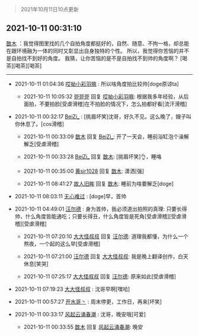 > 2021年10月11日10点更新
<link rel="stylesheet" href="https://cdn.jsdelivr.net/gh/taotie6/sampleJSON@main/css/photo_show.css">
<meta name="referrer" content="no-referrer" />


 ## 2021-10-11 00:31:10 

 [㪚木](https://www.coolapk.com/feed/30603411?shareKey=YmIyZGJjNmI4MGFhNjE2MzFkMjg~) ：我觉得图里找的几个自拍角度都挺好的，自然、随意、不拘一格，却总能在跟环境融为一体的同时又彰显出自身独特的个性。
所以，我觉得你苦恼的并不是自拍找不到好的角度。
我猜，让你苦恼的是不是自拍找不到帅的角度啊？
[喝茶][喝茶][喝茶] 

<div class="album">
</div>

 ------- 

- 2021-10-11 01:04:36 [哎呦小彩羽嘛](uid=2830213) : 所以啥角度拍比较帅[doge原谅ta] 

    - 2021-10-11 10:05:32 [戼戼戼](uid=4044548) 回复 [哎呦小彩羽嘛](uid=2830213): 根据我多年经验，从后面拍，不要拍脸[受虐滑稽]在不拍脸的情况下，怎么拍都好看[流汗滑稽] 

- 2021-10-11 00:32:17 [BeiZi_](uid=2094091) : [挑眉坏笑]沈哥，好久不见。这么晚了，嫂子叫你休息了。[cos滑稽] 

    - 2021-10-11 00:33:09 [㪚木](uid=1081091) 回复 [BeiZi_](uid=2094091): 开了一天会，睡前浴缸泡个澡解解乏[受虐滑稽] 

    - 2021-10-11 00:33:28 [BeiZi_](uid=2094091) 回复 [㪚木](uid=1081091): [挑眉坏笑]👌，睡咯 

    - 2021-10-11 00:35:00 [黄sir1028](uid=905870) 回复 [㪚木](uid=1081091): 潇洒[强] 

    - 2021-10-11 08:41:27 [故人旧眸](uid=5481001) 回复 [㪚木](uid=1081091): 睡前为啥要解乏[doge] 

- 2021-10-11 08:03:11 [无心难过](uid=3681127) : [doge]早，首帅 

- 2021-10-11 04:49:01 [汪尔德](uid=1595236) : 身为首帅，我必须道出拍照的真理: 只要长得帅，什么角度皆能通吃；只要长得丑，什么角度皆是死角[受虐滑稽][受虐滑稽][受虐滑稽] 

    - 2021-10-11 07:20:10 [大大怪叔叔](uid=956235) 回复 [汪尔德](uid=1595236): 道理我都懂，为什么一个熬夜，一个起的这么早[受虐滑稽] 

    - 2021-10-11 07:21:00 [汪尔德](uid=1595236) 回复 [大大怪叔叔](uid=956235): 我是晚上翻译创作，白天休息[笑哭] 

    - 2021-10-11 07:25:17 [大大怪叔叔](uid=956235) 回复 [汪尔德](uid=1595236): 原来如此[受虐滑稽] 

- 2021-10-11 07:19:23 [大大怪叔叔](uid=956235) : 沈哥早啊[嘿哈] 

- 2021-10-11 00:57:27 [开水哥丶](uid=608451) : 周末停更，工作日，再来[坏笑] 

- 2021-10-11 00:33:17 [风起云涌春潮](uid=2903311) : 沈哥，晚安哦[可爱] 

    - 2021-10-11 00:33:55 [㪚木](uid=1081091) 回复 [风起云涌春潮](uid=2903311): 晚安 


